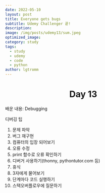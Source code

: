 ```yaml
---
date: 2022-05-10
layout: post
title: Everyone gets bugs
subtitle: Udemy Challenger 끝!
description: 
image: /img/posts/udemy13/sum.jpeg
optimized_image:
category: study
tags:
  - study
  - udemy
  - code
  - python
author: lgtromm
---
```


<h1 style="text-align: center">Day 13</h1>


배운 내용: Debugging

디버깅 팁
1. 문제 파악
2. 버그 재구현
3. 컴퓨터의 입장 되어보기
4. 오류 수정
5. print 함수로 오류 확인하기
6. 디버거 사용하기(thonny, pythontutor.com 등)
7. 휴식
8. 3자에게 물어보기
9. 단계마다 코드 실행하기
10. 스택오버플로우에 질문하기


